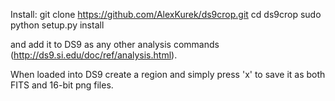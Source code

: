 Install:
git clone https://github.com/AlexKurek/ds9crop.git
cd ds9crop
sudo python setup.py install

and add it to DS9 as any other analysis commands (http://ds9.si.edu/doc/ref/analysis.html).

When loaded into DS9 create a region and simply press 'x' to save it as both FITS and 16-bit png files.
